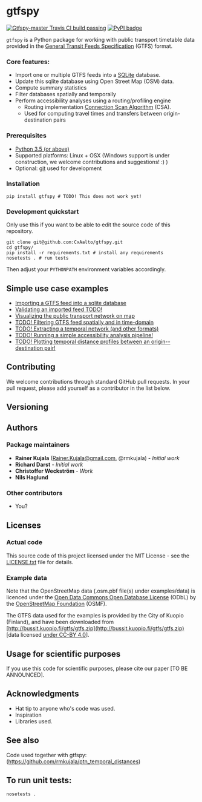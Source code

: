 # gtfspy  

[![Gtfspy-master Travis CI build passing](https://api.travis-ci.org/CxAalto/gtfspy.svg?branch=master)](https://travis-ci.org/CxAalto/gtfspy)
[![PyPI badge](https://d25lcipzij17d.cloudfront.net/badge.svg?id=py&type=6&v=0.0.1.dev2&x2=0)](https://pypi.python.org/pypi/gtfspy/)


``gtfspy`` is a Python package for working with public transport timetable data provided in the [General Transit Feeds Specification](https://developers.google.com/transit/gtfs/) (GTFS) format.

### Core features:
* Import one or multiple GTFS feeds into a [SQLite](https://www.sqlite.org/) database.
* Update this sqlite database using Open Street Map (OSM) data.
* Compute summary statistics
* Filter databases spatially and temporally
* Perform accessibility analyses using a routing/profiling engine
    - Routing implementation [Connection Scan Algorithm](http://i11www.iti.uni-karlsruhe.de/extra/publications/dpsw-isftr-13.pdf) (CSA).
    - Used for computing travel times and transfers between origin-destination pairs

### Prerequisites
* [Python 3.5 (or above)](https://www.python.org/)
* Supported platforms: Linux + OSX (Windows support is under construction, we welcome contributions and suggestions! :) )
* Optional: [git](https://git-scm.com/) used for development


### Installation

```
pip install gtfspy # TODO! This does not work yet!
```

### Development quickstart

Only use this if you want to be able to edit the source code of this repository.

```
git clone git@github.com:CxAalto/gtfspy.git
cd gtfspy/
pip install -r requirements.txt # install any requirements
nosetests . # run tests
```

Then adjust your ``PYTHONPATH`` environment variables accordingly.


## Simple use case examples
- [Importing a GTFS feed into a sqlite database](examples/example_import.py)
- [Validating an imported feed TODO!](examples/example_validation.py)
- [Visualizing the public transport network on map](examples/example_map_visualization.py)
- [TODO! Filtering GTFS feed spatially and in time-domain](examples/example_filter.py)
- [TODO! Extracting a temporal network (and other formats)](examples/example_export.py)
- [TODO! Running a simple accessibility analysis pipeline!](examples/example_accessibility_analysis.py)
- [TODO! Plotting temporal distance profiles between an origin--destination pair!](examples/example_accessibility_analysis.py)



## Contributing

We welcome contributions through standard GitHub pull requests.
In your pull request, please add yourself as a contributor in the list below.


## Versioning

## Authors

### Package maintainers
* **Rainer Kujala** (Rainer.Kujala@gmail.com, @rmkujala) - *Initial work*
* **Richard Darst** - *Initial work*
* **Christoffer Weckström** - *Work*
* **Nils Haglund**

### Other contributors
* You?


## Licenses

### Actual code
This source code of this project licensed under the MIT License - see the [LICENSE.txt](LICENSE.txt) file for details.

### Example data
Note that the OpenStreetMap data (.osm.pbf file(s) under examples/data) is licenced under the [Open Data Commons Open Database License](https://opendatacommons.org/licenses/odbl/) (ODbL) by the [OpenStreetMap Foundation](http://osmfoundation.org/) (OSMF).

The GTFS data used for the examples is provided by the City of Kuopio (Finland), and have been downloaded from [http://bussit.kuopio.fi/gtfs/gtfs.zip](http://bussit.kuopio.fi/gtfs/gtfs.zip) [data licensed [under CC-BY 4.0](https://creativecommons.org/licenses/by/4.0/deed)].


## Usage for scientific purposes
If you use this code for scientific purposes, please cite our paper [TO BE ANNOUNCED].

## Acknowledgments

* Hat tip to anyone who's code was used.
* Inspiration
* Libraries used.

## See also

Code used together with gtfspy: (https://github.com/rmkujala/ptn_temporal_distances)

## To run unit tests:
```
nosetests .
```


